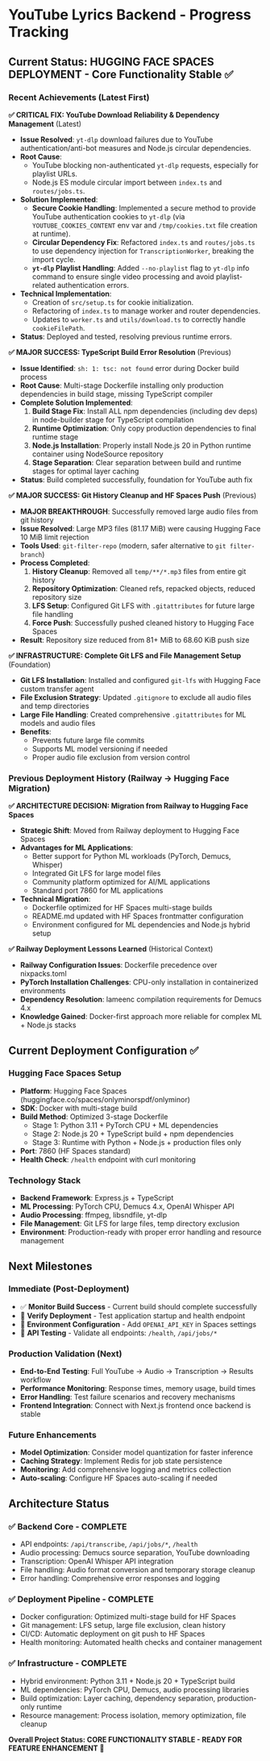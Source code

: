 # YouTube Lyrics Backend - Progress Tracking

## Current Status: HUGGING FACE SPACES DEPLOYMENT - Core Functionality Stable ✅

### Recent Achievements (Latest First)

**✅ CRITICAL FIX: YouTube Download Reliability & Dependency Management** (Latest)
- **Issue Resolved**: `yt-dlp` download failures due to YouTube authentication/anti-bot measures and Node.js circular dependencies.
- **Root Cause**:
    - YouTube blocking non-authenticated `yt-dlp` requests, especially for playlist URLs.
    - Node.js ES module circular import between `index.ts` and `routes/jobs.ts`.
- **Solution Implemented**:
    - **Secure Cookie Handling**: Implemented a secure method to provide YouTube authentication cookies to `yt-dlp` (via `YOUTUBE_COOKIES_CONTENT` env var and `/tmp/cookies.txt` file creation at runtime).
    - **Circular Dependency Fix**: Refactored `index.ts` and `routes/jobs.ts` to use dependency injection for `TranscriptionWorker`, breaking the import cycle.
    - **`yt-dlp` Playlist Handling**: Added `--no-playlist` flag to `yt-dlp` info command to ensure single video processing and avoid playlist-related authentication errors.
- **Technical Implementation**:
    - Creation of `src/setup.ts` for cookie initialization.
    - Refactoring of `index.ts` to manage worker and router dependencies.
    - Updates to `worker.ts` and `utils/download.ts` to correctly handle `cookieFilePath`.
- **Status**: Deployed and tested, resolving previous runtime errors.

**✅ MAJOR SUCCESS: TypeScript Build Error Resolution** (Previous)
- **Issue Identified**: `sh: 1: tsc: not found` error during Docker build process
- **Root Cause**: Multi-stage Dockerfile installing only production dependencies in build stage, missing TypeScript compiler
- **Complete Solution Implemented**:
  1. **Build Stage Fix**: Install ALL npm dependencies (including dev deps) in node-builder stage for TypeScript compilation
  2. **Runtime Optimization**: Only copy production dependencies to final runtime stage
  3. **Node.js Installation**: Properly install Node.js 20 in Python runtime container using NodeSource repository
  4. **Stage Separation**: Clear separation between build and runtime stages for optimal layer caching
- **Status**: Build completed successfully, foundation for YouTube auth fix

**✅ MAJOR SUCCESS: Git History Cleanup and HF Spaces Push** (Previous)
- **MAJOR BREAKTHROUGH**: Successfully removed large audio files from git history
- **Issue Resolved**: Large MP3 files (81.17 MiB) were causing Hugging Face 10 MiB limit rejection
- **Tools Used**: `git-filter-repo` (modern, safer alternative to `git filter-branch`)
- **Process Completed**:
  1. **History Cleanup**: Removed all `temp/**/*.mp3` files from entire git history
  2. **Repository Optimization**: Cleaned refs, repacked objects, reduced repository size
  3. **LFS Setup**: Configured Git LFS with `.gitattributes` for future large file handling
  4. **Force Push**: Successfully pushed cleaned history to Hugging Face Spaces
- **Result**: Repository size reduced from 81+ MiB to 68.60 KiB push size

**✅ INFRASTRUCTURE: Complete Git LFS and File Management Setup** (Foundation)
- **Git LFS Installation**: Installed and configured `git-lfs` with Hugging Face custom transfer agent
- **File Exclusion Strategy**: Updated `.gitignore` to exclude all audio files and temp directories
- **Large File Handling**: Created comprehensive `.gitattributes` for ML models and audio files
- **Benefits**:
  - Prevents future large file commits
  - Supports ML model versioning if needed
  - Proper audio file exclusion from version control

### Previous Deployment History (Railway → Hugging Face Migration)

**✅ ARCHITECTURE DECISION: Migration from Railway to Hugging Face Spaces**
- **Strategic Shift**: Moved from Railway deployment to Hugging Face Spaces
- **Advantages for ML Applications**:
  - Better support for Python ML workloads (PyTorch, Demucs, Whisper)
  - Integrated Git LFS for large model files
  - Community platform optimized for AI/ML applications
  - Standard port 7860 for ML applications
- **Technical Migration**:
  - Dockerfile optimized for HF Spaces multi-stage builds
  - README.md updated with HF Spaces frontmatter configuration
  - Environment configured for ML dependencies and Node.js hybrid setup

**✅ Railway Deployment Lessons Learned** (Historical Context)
- **Railway Configuration Issues**: Dockerfile precedence over nixpacks.toml
- **PyTorch Installation Challenges**: CPU-only installation in containerized environments
- **Dependency Resolution**: lameenc compilation requirements for Demucs 4.x
- **Knowledge Gained**: Docker-first approach more reliable for complex ML + Node.js stacks

## Current Deployment Configuration ✅

### **Hugging Face Spaces Setup**
- **Platform**: Hugging Face Spaces (huggingface.co/spaces/onlyminorspdf/onlyminor)
- **SDK**: Docker with multi-stage build
- **Build Method**: Optimized 3-stage Dockerfile
  - Stage 1: Python 3.11 + PyTorch CPU + ML dependencies
  - Stage 2: Node.js 20 + TypeScript build + npm dependencies
  - Stage 3: Runtime with Python + Node.js + production files only
- **Port**: 7860 (HF Spaces standard)
- **Health Check**: `/health` endpoint with curl monitoring

### **Technology Stack**
- **Backend Framework**: Express.js + TypeScript
- **ML Processing**: PyTorch CPU, Demucs 4.x, OpenAI Whisper API
- **Audio Processing**: ffmpeg, libsndfile, yt-dlp
- **File Management**: Git LFS for large files, temp directory exclusion
- **Environment**: Production-ready with proper error handling and resource management

## Next Milestones

### **Immediate (Post-Deployment)**
- ✅ **Monitor Build Success** - Current build should complete successfully
- 🔄 **Verify Deployment** - Test application startup and health endpoint
- 🔄 **Environment Configuration** - Add `OPENAI_API_KEY` in Spaces settings
- 🔄 **API Testing** - Validate all endpoints: `/health`, `/api/jobs/*`

### **Production Validation (Next)**
- **End-to-End Testing**: Full YouTube → Audio → Transcription → Results workflow
- **Performance Monitoring**: Response times, memory usage, build times
- **Error Handling**: Test failure scenarios and recovery mechanisms
- **Frontend Integration**: Connect with Next.js frontend once backend is stable

### **Future Enhancements**
- **Model Optimization**: Consider model quantization for faster inference
- **Caching Strategy**: Implement Redis for job state persistence
- **Monitoring**: Add comprehensive logging and metrics collection
- **Auto-scaling**: Configure HF Spaces auto-scaling if needed

## Architecture Status

### **✅ Backend Core - COMPLETE**
- API endpoints: `/api/transcribe`, `/api/jobs/*`, `/health`
- Audio processing: Demucs source separation, YouTube downloading
- Transcription: OpenAI Whisper API integration
- File handling: Audio format conversion and temporary storage cleanup
- Error handling: Comprehensive error responses and logging

### **✅ Deployment Pipeline - COMPLETE**
- Docker configuration: Optimized multi-stage build for HF Spaces
- Git management: LFS setup, large file exclusion, clean history
- CI/CD: Automatic deployment on git push to HF Spaces
- Health monitoring: Automated health checks and container management

### **✅ Infrastructure - COMPLETE**
- Hybrid environment: Python 3.11 + Node.js 20 + TypeScript build
- ML dependencies: PyTorch CPU, Demucs, audio processing libraries
- Build optimization: Layer caching, dependency separation, production-only runtime
- Resource management: Process isolation, memory optimization, file cleanup

**Overall Project Status: CORE FUNCTIONALITY STABLE - READY FOR FEATURE ENHANCEMENT 🚀**